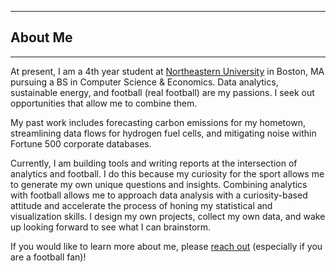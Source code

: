 

---

## About Me

---

At present, I am a 4th year student at [Northeastern University](https://www.khoury.northeastern.edu/) in Boston, MA pursuing a BS in Computer Science & Economics. Data analytics, sustainable energy, and football (real football) are my passions. I seek out opportunities that allow me to combine them.

My past work includes forecasting carbon emissions for my hometown, streamlining data flows for hydrogen fuel cells, and mitigating noise within Fortune 500 corporate databases. 

Currently, I am building tools and writing reports at the intersection of analytics and football. I do this because my curiosity for the sport allows me to generate my own unique questions and insights. Combining analytics with football allows me to approach data analysis with a curiosity-based attitude and accelerate the process of honing my statistical and visualization skills. I design my own projects, collect my own data, and wake up looking forward to see what I can brainstorm. 

If you would like to learn more about me, please [reach out](contact.md) (especially if you are a football fan)!
